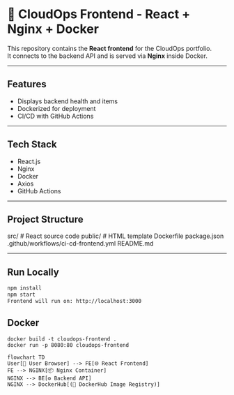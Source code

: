 # 🎨 CloudOps Frontend - React + Nginx + Docker

This repository contains the **React frontend** for the CloudOps portfolio.  
It connects to the backend API and is served via **Nginx** inside Docker.

---

## Features
- Displays backend health and items
- Dockerized for deployment
- CI/CD with GitHub Actions

---

## Tech Stack
- React.js
- Nginx
- Docker
- Axios
- GitHub Actions

---

## Project Structure

src/ # React source code
public/ # HTML template
Dockerfile
package.json
.github/workflows/ci-cd-frontend.yml
README.md


---

## Run Locally
```bash
npm install
npm start
Frontend will run on: http://localhost:3000
```
## Docker

```docker
docker build -t cloudops-frontend .
docker run -p 8080:80 cloudops-frontend
```

```mermaid
flowchart TD
User[👤 User Browser] --> FE[🌐 React Frontend]
FE --> NGINX[📦 Nginx Container]
NGINX --> BE[⚙️ Backend API]
NGINX --> DockerHub[(🐳 DockerHub Image Registry)]
```